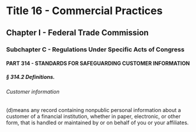 
# Title 16 - Commercial Practices
## Chapter I - Federal Trade Commission
### Subchapter C - Regulations Under Specific Acts of Congress
#### PART 314 - STANDARDS FOR SAFEGUARDING CUSTOMER INFORMATION
##### § 314.2 Definitions.
###### Customer information

(d)means any record containing nonpublic personal information about a customer of a financial institution, whether in paper, electronic, or other form, that is handled or maintained by or on behalf of you or your affiliates.
